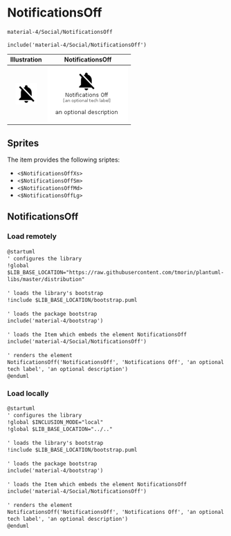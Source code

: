 # NotificationsOff


```text
material-4/Social/NotificationsOff
```

```text
include('material-4/Social/NotificationsOff')
```



| Illustration | NotificationsOff |
| :---: | :---: |
| ![illustration for Illustration](../../material-4/Social/NotificationsOff.png) | ![illustration for NotificationsOff](../../material-4/Social/NotificationsOff.Local.png) |



## Sprites
The item provides the following sriptes:

- `<$NotificationsOffXs>`
- `<$NotificationsOffSm>`
- `<$NotificationsOffMd>`
- `<$NotificationsOffLg>`





## NotificationsOff

### Load remotely
```plantuml
@startuml
' configures the library
!global $LIB_BASE_LOCATION="https://raw.githubusercontent.com/tmorin/plantuml-libs/master/distribution"

' loads the library's bootstrap
!include $LIB_BASE_LOCATION/bootstrap.puml

' loads the package bootstrap
include('material-4/bootstrap')

' loads the Item which embeds the element NotificationsOff
include('material-4/Social/NotificationsOff')

' renders the element
NotificationsOff('NotificationsOff', 'Notifications Off', 'an optional tech label', 'an optional description')
@enduml
```

### Load locally
```plantuml
@startuml
' configures the library
!global $INCLUSION_MODE="local"
!global $LIB_BASE_LOCATION="../.."

' loads the library's bootstrap
!include $LIB_BASE_LOCATION/bootstrap.puml

' loads the package bootstrap
include('material-4/bootstrap')

' loads the Item which embeds the element NotificationsOff
include('material-4/Social/NotificationsOff')

' renders the element
NotificationsOff('NotificationsOff', 'Notifications Off', 'an optional tech label', 'an optional description')
@enduml
```

